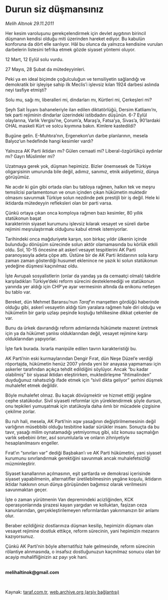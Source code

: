 # Durun siz düşmansınız

*Melih Altınok 29.11.2011*

<div class="yazi"><p>Her kesim varoluşunu gerekçelendirmek için devlet aygıtının birincil düşmanın kendisi olduğu miti üzerinden hareket ediyor. Bu kabulün konforuna da dört elle sarılıyor. Hâl bu olunca da yalnızca kendisine vurulan darbelerin listesini tefrika etmek gözde siyaset yöntemi oluyor.</p>
<p>12 Mart, 12 Eylül solu vurdu.</p>
<p>27 Mayıs, 28 Şubat da mütedeyyinleri.</p>
<p>Peki ya en ideal biçimde çoğulculuğun ve temsiliyetin sağlandığı ve demokratik bir işleyişe sahip ilk Meclis’i işlevsiz kılan 1924 darbesi aslında neyi tasfiye etmişti?</p>
<p>Solu mu, sağı mı, liberalleri mi, dindarları mı, Kürtleri mi, Çerkeşleri mi?</p>
<p>Şeyh Sait İsyanı bahaneleriyle ilan edilen diktatörlüğü, Dersim Katliamı’nı, tek parti rejiminin dindarlar üzerindeki istibdadını düşünün. 6-7 Eylül olaylarına, Varlık Vergisi’ne, Çorum’a, Maraş’a, Fatsa’ya, Sivas’a, 90’lardaki OHAL maskeli Kürt ve solcu kıyımına bakın. Kimlere kastedildi?</p>
<p>Bugüne gelin. E-Muhtıra’nın, Ergenekon’un darbe planlarının, mesela Balyoz’un hedefinde hangi kesimler vardı?</p>
<p>Yalnızca AK Parti iktidarı mı? Gülen cemaati mi? Liberal-özgürlükçü aydınlar mı? Gayrı Müslimler mi?</p>
<p>Uzatmaya gerek yok, düşman hepimiziz. Bizler önemsesek de Türkiye oligarşisinin umurunda bile değil, adımız, sanımız, etnik aidiyetimiz, dünya görüşümüz. </p>
<p>Ne acıdır ki gün gibi ortada olan bu tabloya rağmen, halkın tek ve meşru temsilcisi parlamentonun ve onun içinden çıkan hükümetin muktedir olmasını savunmak Türkiye solun nezdinde pek prestijli bir iş değil. Hele ki iktidarda mütedeyyin refleksleri olan bir parti varsa.</p>
<p>Çünkü ortaya çıkan onca komploya rağmen bazı kesimler, 80 yıllık statükonun başat <br/>karakterinin siyaset kurumunu işlevsiz kılarak vesayet ve süreli darbe rejimini meşrulaştırmak olduğunu kabul etmek istemiyorlar.</p>
<p>Tarihindeki onca mağduriyete karşın, son birkaç yıldır ülkenin içinde bulunduğu dönüşüm sürecinde solun aktör olamamasında bu körlük etkili oldu. Sol, 10-15 öncesine ait askerî vesayet tespitlerini AK Parti paranoyasıyla adeta çöpe attı. Üstüne bir de AK Parti iktidarının sola karşı zaman zaman gösterdiği husumet eklenince ne yazık ki solun statükonun yedeğine düşmesi kaçınılmaz oldu.</p>
<p>İşte Avrupalı sosyalistlerin (onlar da yandaş ya da cemaatçi olmalı) takdirle karşıladıkları Türkiye’deki reform sürecini desteklemediği ve statükonun yanında yer aldığı için CHP’ye ayar vermesinin altında da enikonu netleşen bu tablo var.</p>
<p>Bereket, dün Mehmet Baransu’nun <i>Taraf</i>’ın manşetten gördüğü haberinde olduğu gibi, askerî vesayetin aldığı tüm yaralara rağmen hale diri olduğu ve hükümetin bir garip uzlaşı peşinde koştuğu tehlikesine dikkat çekenler de var.</p>
<p>Bunu da ürkek davrandığı reform adımlarında hükümete mazeret üretmek için ya da hükümet yanlısı olduklarından değil, vesayet rejimine karşı olduklarından yapıyorlar. </p>
<p>İşte fark burada. Israrla manipüle edilen tavrın karakteristiği bu.</p>
<p>AK Parti’nin eski kurmaylarından Dengir Fırat, dün Neşe Düzel’e verdiği röportajda, hükümetin henüz 2007 yılında yeni bir anayasa yapmaması için askerler tarafından açıkça tehdit edildiğini söylüyor. Ancak “bu kadar olabilmiş” bir siyasal iktidarı eleştirirken, muktedirleşme “ihtimalinden” duyduğunuz rahatsızlığı ifade etmek için “sivil dikta geliyor” şerhini düşmek muhalefet etmek değildir.</p>
<p>Böyle muhalefet olmaz. Bu kaçak dövüşmektir ve hizmet ettiği yegâne cephe statükodur. Sivil siyaseti reformlar için yüreklendirmek şöyle dursun, onu tepkileri yumuşatmak için statükoyla daha ılımlı bir mücadele çizgisine çekilme zorlar. </p>
<p>Bu ruh hali, mesela, AK Parti’nin xqw yasağının değiştirilmemesinin değil varlığının müsebbibi olduğu tesbitine kadar sürükler insanı. Sonuçta da bu tavır, yasağı milim oynatamadığı yetmiyormuş gibi, söz konusu saçmalığın varlık sebebini örter, asıl sorumlularla ve onların zihniyetiyle hesaplanılmasını engeller.</p>
<p>Fırat’ın “sınırları var” dediği Başbakan’ı ve AK Parti hükümetini, yani siyaset kurumunu sınırlandırmak gerektiğini savunmak ancak muhalefetsizliği müzminleştirir.</p>
<p>Siyaset kanallarının açılmasının, eşit şartlarda ve demokrasi içerisinde siyaset yapabilmenin, alternatifler üretilebilmesinin yegâne koşulu, iktidarın iktidar hakkının onun dünya görüşünden bağımsız olarak verilmesini savunmaktan geçer.</p>
<p>İşte o zaman yürütmenin Van depremindeki acizliğinden, KCK operasyonlarında şirazesi kayan yargıdan ve kolluktan, faşizan ceza kanunlarından, gerçekleştirilemeyen reformlardan yakınmanızın bir anlamı olur. </p>
<p>Beraber ezildiğiniz dostlarınıza düşman kesilip, hepimizin düşmanı olan vesayet rejimine dostluk ettikçe, reform sürecinin, yani hepimizin mezarını kazıyorsunuz.</p>
<p>Çünkü AK Parti’nin böyle alternatifsiz hale gelmesinde, reform sürecinin rölantiye alınmasında, o insafsız dostluğunuzun kaçınılmaz sonucu olan bir acayip muhalifliğinizin az payı yok hani. </p>
<p><b><br/>melihaltinok@gmail.com</b></p>
<p><b> </b></p>
</div>

Kaynak: [taraf.com.tr](http://www.taraf.com.tr/melih-altinok/makale-durun-siz-dusmansiniz.htm), [web.archive.org (arşiv bağlantısı)](http://web.archive.org/web/20131114020424/http://www.taraf.com.tr/melih-altinok/makale-durun-siz-dusmansiniz.htm)
